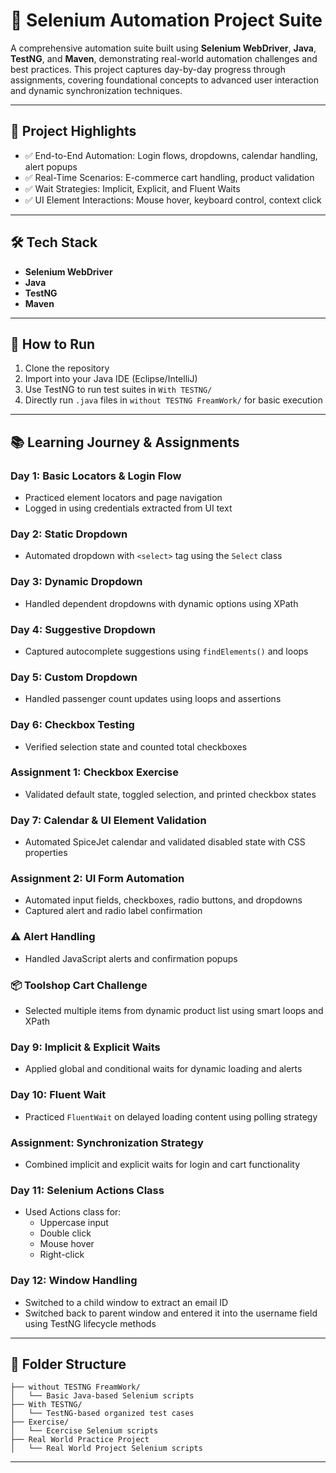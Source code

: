 # 🧪 Selenium Automation Project Suite

A comprehensive automation suite built using **Selenium WebDriver**, **Java**, **TestNG**, and **Maven**, demonstrating real-world automation challenges and best practices. This project captures day-by-day progress through assignments, covering foundational concepts to advanced user interaction and dynamic synchronization techniques.

---

## 📌 Project Highlights

* ✅ End-to-End Automation: Login flows, dropdowns, calendar handling, alert popups  
* ✅ Real-Time Scenarios: E-commerce cart handling, product validation  
* ✅ Wait Strategies: Implicit, Explicit, and Fluent Waits  
* ✅ UI Element Interactions: Mouse hover, keyboard control, context click

---

## 🛠️ Tech Stack

* **Selenium WebDriver**  
* **Java**  
* **TestNG**  
* **Maven**

---

## 🧭 How to Run

1. Clone the repository  
2. Import into your Java IDE (Eclipse/IntelliJ)  
3. Use TestNG to run test suites in `With TESTNG/`  
4. Directly run `.java` files in `without TESTNG FreamWork/` for basic execution  

---

## 📚 Learning Journey & Assignments

### Day 1: Basic Locators & Login Flow

* Practiced element locators and page navigation  
* Logged in using credentials extracted from UI text

### Day 2: Static Dropdown

* Automated dropdown with `<select>` tag using the `Select` class

### Day 3: Dynamic Dropdown

* Handled dependent dropdowns with dynamic options using XPath

### Day 4: Suggestive Dropdown

* Captured autocomplete suggestions using `findElements()` and loops

### Day 5: Custom Dropdown

* Handled passenger count updates using loops and assertions

### Day 6: Checkbox Testing

* Verified selection state and counted total checkboxes

### Assignment 1: Checkbox Exercise

* Validated default state, toggled selection, and printed checkbox states

### Day 7: Calendar & UI Element Validation

* Automated SpiceJet calendar and validated disabled state with CSS properties

### Assignment 2: UI Form Automation

* Automated input fields, checkboxes, radio buttons, and dropdowns  
* Captured alert and radio label confirmation


### ⚠️ Alert Handling

* Handled JavaScript alerts and confirmation popups

### 📦 Toolshop Cart Challenge

* Selected multiple items from dynamic product list using smart loops and XPath

### Day 9: Implicit & Explicit Waits

* Applied global and conditional waits for dynamic loading and alerts

### Day 10: Fluent Wait

* Practiced `FluentWait` on delayed loading content using polling strategy

### Assignment: Synchronization Strategy

* Combined implicit and explicit waits for login and cart functionality

### Day 11: Selenium Actions Class

* Used Actions class for:
  * Uppercase input  
  * Double click  
  * Mouse hover  
  * Right-click

### Day 12: Window Handling  
* Switched to a child window to extract an email ID  
* Switched back to parent window and entered it into the username field using TestNG lifecycle methods

---

## 📁 Folder Structure
```
├── without TESTNG FreamWork/
│   └── Basic Java-based Selenium scripts
├── With TESTNG/
│   └── TestNG-based organized test cases
├── Exercise/
│   └── Ecercise Selenium scripts
├── Real World Practice Project
│   └── Real World Project Selenium scripts
```
---
